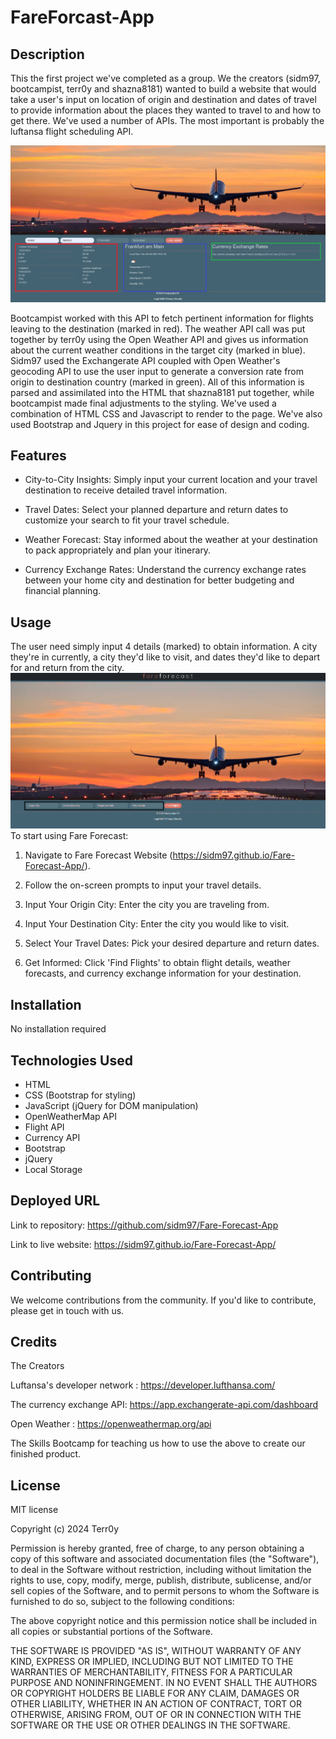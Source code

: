 # FareForcast-App

## Description

This the first project we've completed as a group. We the creators (sidm97, bootcampist, terr0y and shazna8181) wanted to build a website that would take a user's input on location of origin and destination and dates of travel to provide information about the places they wanted to travel to and how to get there. We've used a number of APIs. The most important is probably the luftansa flight scheduling API.

![screenshot-03](./assets/image/sections.png)

Bootcampist worked with this API to fetch pertinent information for flights leaving to the destination (marked in red).
The weather API call was put together by terr0y using the Open Weather API and gives us information about the current weather conditions in the target city (marked in blue).
Sidm97 used the Exchangerate API coupled with Open Weather's geocoding API to use the user input to generate a conversion rate from origin to destination country (marked in green).
All of this information is parsed and assimilated into the HTML that shazna8181 put together, while bootcampist made final adjustments to the styling. We've used a combination of HTML CSS and Javascript to render to the page. We've also used Bootstrap and Jquery in this project for ease of design and coding.

## Features

- City-to-City Insights: Simply input your current location and your travel destination to receive detailed travel information.

- Travel Dates: Select your planned departure and return dates to customize your search to fit your travel schedule.

- Weather Forecast: Stay informed about the weather at your destination to pack appropriately and plan your itinerary.

- Currency Exchange Rates: Understand the currency exchange rates between your home city and destination for better budgeting and financial planning.

## Usage

The user need simply input 4 details (marked) to obtain information. A city they're in currently, a city they'd like to visit, and dates they'd like to depart for and return from the city.
![screenshot-03](./assets/image/search-bar.png)
To start using Fare Forecast:

1. Navigate to Fare Forecast Website (https://sidm97.github.io/Fare-Forecast-App/).

2. Follow the on-screen prompts to input your travel details.

3. Input Your Origin City: Enter the city you are traveling from.

4. Input Your Destination City: Enter the city you would like to visit.

5. Select Your Travel Dates: Pick your desired departure and return dates.

6. Get Informed: Click 'Find Flights' to obtain flight details, weather forecasts, and currency exchange information for your destination.

## Installation

No installation required

## Technologies Used

- HTML
- CSS (Bootstrap for styling)
- JavaScript (jQuery for DOM manipulation)
- OpenWeatherMap API
- Flight API
- Currency API
- Bootstrap
- jQuery
- Local Storage

## Deployed URL

Link to repository: https://github.com/sidm97/Fare-Forecast-App

Link to live website: https://sidm97.github.io/Fare-Forecast-App/

## Contributing

We welcome contributions from the community. If you'd like to contribute, please get in touch with us.

## Credits

The Creators

Luftansa's developer network : https://developer.lufthansa.com/

The currency exchange API: https://app.exchangerate-api.com/dashboard

Open Weather : https://openweathermap.org/api

The Skills Bootcamp for teaching us how to use the above to create our finished product.

## License

MIT license

Copyright (c) 2024 Terr0y

Permission is hereby granted, free of charge, to any person obtaining a copy
of this software and associated documentation files (the "Software"), to deal
in the Software without restriction, including without limitation the rights
to use, copy, modify, merge, publish, distribute, sublicense, and/or sell
copies of the Software, and to permit persons to whom the Software is
furnished to do so, subject to the following conditions:

The above copyright notice and this permission notice shall be included in all
copies or substantial portions of the Software.

THE SOFTWARE IS PROVIDED "AS IS", WITHOUT WARRANTY OF ANY KIND, EXPRESS OR
IMPLIED, INCLUDING BUT NOT LIMITED TO THE WARRANTIES OF MERCHANTABILITY,
FITNESS FOR A PARTICULAR PURPOSE AND NONINFRINGEMENT. IN NO EVENT SHALL THE
AUTHORS OR COPYRIGHT HOLDERS BE LIABLE FOR ANY CLAIM, DAMAGES OR OTHER
LIABILITY, WHETHER IN AN ACTION OF CONTRACT, TORT OR OTHERWISE, ARISING FROM,
OUT OF OR IN CONNECTION WITH THE SOFTWARE OR THE USE OR OTHER DEALINGS IN THE
SOFTWARE.
